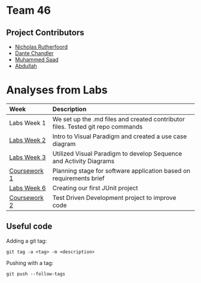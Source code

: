 # Team 46

## Project Contributors
- [Nicholas Rutherfoord](contributors/nicholasrutherfoord.md)
- [Dante Chandler](contributors/DanteChandler.md)
- [Muhammed Saad](contributors/MuhammadSaad.md)
- [Abdullah](contributors/Abdulla.md)


# Analyses from Labs


|Week|Description|
|:------|:---|  
|Labs Week 1|We set up the .md files and created contributor files. Tested git repo commands|
|[Labs Week 2](docs/Labs_Week2.md) |Intro to Visual Paradigm and created a use case diagram|
|[Labs Week 3](docs/Labs_Week3.md) |  Utilized Visual Paradigm to develop Sequence and Activity Diagrams |
|[Coursework 1](docs/coursework_1.md)| Planning stage for software application based on requirements brief|
|[Labs Week 6](docs/Labs_Week6.md)| Creating our first JUnit project |  
|[Coursework 2](docs/test_plans.md)| Test Driven Development project to improve code |




## Useful code
Adding a git tag:
```
git tag -a <tag> -m <description>
```
Pushing with a tag:
```
git push --follow-tags
```


